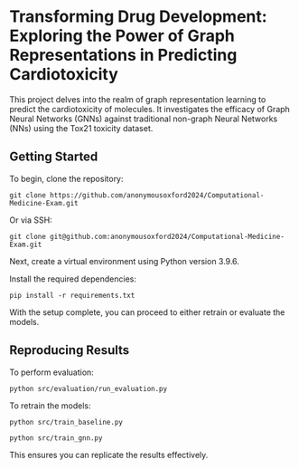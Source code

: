# Transforming Drug Development: Exploring the Power of Graph Representations in Predicting Cardiotoxicity

This project delves into the realm of graph representation learning to predict the cardiotoxicity of molecules. It investigates the efficacy of Graph Neural Networks (GNNs) against traditional non-graph Neural Networks (NNs) using the Tox21 toxicity dataset.

## Getting Started

To begin, clone the repository:

```
git clone https://github.com/anonymousoxford2024/Computational-Medicine-Exam.git
```

Or via SSH:

```
git clone git@github.com:anonymousoxford2024/Computational-Medicine-Exam.git
```

Next, create a virtual environment using Python version 3.9.6.

Install the required dependencies:

```
pip install -r requirements.txt
```

With the setup complete, you can proceed to either retrain or evaluate the models.

## Reproducing Results

To perform evaluation:

```
python src/evaluation/run_evaluation.py
```

To retrain the models:

```
python src/train_baseline.py
```

```
python src/train_gnn.py
``` 

This ensures you can replicate the results effectively.
